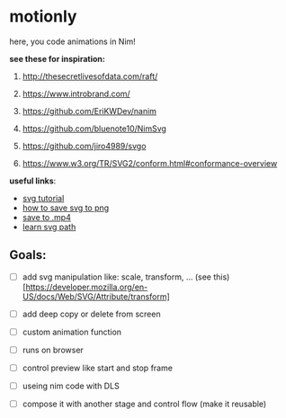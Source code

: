 # motionly
here, you code animations in Nim!

**see these for inspiration:**
1. http://thesecretlivesofdata.com/raft/
2. https://www.introbrand.com/

3. https://github.com/EriKWDev/nanim
4. https://github.com/bluenote10/NimSvg
5. https://github.com/jiro4989/svgo

6. https://www.w3.org/TR/SVG2/conform.html#conformance-overview

**useful links**:
* [svg tutorial](http://tutorials.jenkov.com/svg/index.html)
* [how to save svg to png](https://imagemagick.org/script/command-line-processing.php)
* [save to .mp4](https://www.youtube.com/watch?v=thDma0lO0U8)
* [learn svg path](https://developer.mozilla.org/en-US/docs/Web/SVG/Tutorial/Paths)


## Goals:
* [ ] add svg manipulation like: scale, transform, ... (see this)[https://developer.mozilla.org/en-US/docs/Web/SVG/Attribute/transform]
* [ ] add deep copy or delete from screen
* [ ] custom animation function
* [ ] runs on browser
* [ ] control preview like start and stop frame
* [ ] useing nim code with DLS
* [ ] compose it with another stage and control flow (make it reusable)

